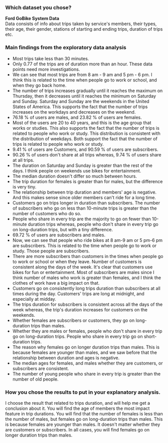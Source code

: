 ### Which dataset you chose?

**Ford GoBike System Data**
\
Data consists of info about trips taken by service's members, their types, their age, their gender, stations of starting and ending trips, duration of trips etc.

### Main findings from the exploratory data analysis
   - Most trips take less than 30 minutes.
   - Only 0.77 of the trips are of duration more than an hour. These data points need more investigations.
   - We can see that most trips are from 8 am - 9 am and 5 pm - 6 pm. I think this is related to the time when people go to work or school, and when they go back home.
   - The number of trips increases gradually until it reaches the maximum on Thursday, then it decreases until it reaches the minimum on Saturday and Sunday. Saturday and Sunday are the weekends in the United States of America. This supports the fact that the number of trips increases on the workdays and decreases on the weekend.
   - 76.18 % of users are males, and 23.82 % of users are females.
   - Most of the users are 20 to 40 years, and this is the age group that works or studies. This also supports the fact that the number of trips is related to people who work or study. This distribution is consistent with the distribution of weekdays. Both support the fact that the number of trips is related to people who work or study.
   - 9.41 % of users are Customers, and 90.59 % of users are subscribers.
   - 90.26 % of users don't share at all trips whereas, 9.74 % of users share at all trips.
   - The duration on Saturday and Sunday is greater than the rest of the days. I think people on weekends use bikes for entertainment.
   - The median duration doesn't differ so much between hours.
   - The trip duration for females is greater than for males, but the difference is very tiny.
   - The relationship between trip duration and members' age is negative. And this makes sense since older members can't ride for a long time.
   - Customers go on trips longer in duration than subscribers. The number of subscribers who go on less than 10-minute trips is greater than the number of customers who do so.
   - People who share in every trip are the majority to go on fewer than 10-minute duration trips whereas, people who don't share in every trip go on long-duration trips, but with a tiny difference.
   - 69.72 % of users are subscribers and males.
   - Now, we can see that people who ride bikes at 8 am-9 am or 5 pm-6 pm are subscribers. This is related to the time when people go to work or study. Those people are subscribers.
   - There are more subscribers than customers in the times when people go to work or school or when they leave. Number of customers is consistent along the days of the week. It's clear that customers use bikes for fun or entertainment. Most of subscribers are males since I think number of males who work is greater than females, and I think the clothes of work have a big impact on that.
   - Customers go on consistently long trips duration than subscribers at all times during the day. Customers' trips are long at midnight, and especially at midday.
   - The trips duration for subscribers is consistent across all the days of the week whereas, the trip's duration increases for customers on the weekends.
   - Whether females are subscribers or customers, they go on long-duration trips than males.
   - Whether they are males or females, people who don't share in every trip go on long-duration trips. People who share in every trip go on short-duration trips.
   - The reason why females go on longer duration trips than males. This is because females are younger than males, and we saw before that the relationship between duration and ages is negative.
   - The median ages for females, and males whether they are customers, or subscribers are consistent.
   - The number of young people who share in every trip is greater than the number of old people.

### How you chose the results to put in your explanatory analysis.
I choose the result that related to trips duration, and will help me get a conclusion about it.
You will find the age of members the most impact feature in trip durations. You will find that the number of females is less than the number of males, but females go on long-duration trips than males. This is because females are younger than males. It doesn't matter whether they are customers or subscribers. In all cases, you will find females go on longer duration trips than males. 
